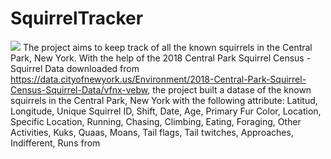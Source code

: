 # SquirrelTracker
![](https://www.mdwfp.com/media/3169/eo20150724_squirrel300.jpg)
The project aims to keep track of all the known squirrels in the Central Park, New York. With the help of the 2018 Central Park Squirrel Census - Squirrel Data downloaded from https://data.cityofnewyork.us/Environment/2018-Central-Park-Squirrel-Census-Squirrel-Data/vfnx-vebw, the project built a datase of the known squirrels in the Central Park, New York with the following attribute: Latitud, Longitude, Unique Squirrel ID, Shift, Date, Age, Primary Fur Color, Location, Specific Location, Running, Chasing, Climbing, Eating, Foraging, Other Activities, Kuks, Quaas, Moans, Tail flags, Tail twitches, Approaches, Indifferent, Runs from
